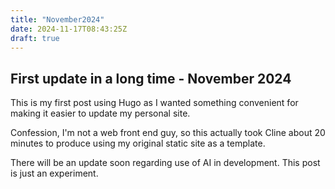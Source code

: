 ```yaml
---
title: "November2024"
date: 2024-11-17T08:43:25Z
draft: true
---
```


## First update in a long time - November 2024


This is my first post using Hugo as I wanted something convenient for making it easier to update my personal site. 

Confession, I'm not a web front end guy, so this actually took Cline about 20 minutes to produce using my original static site as a template. 

There will be an update soon regarding use of AI in development. This post is just an experiment.

